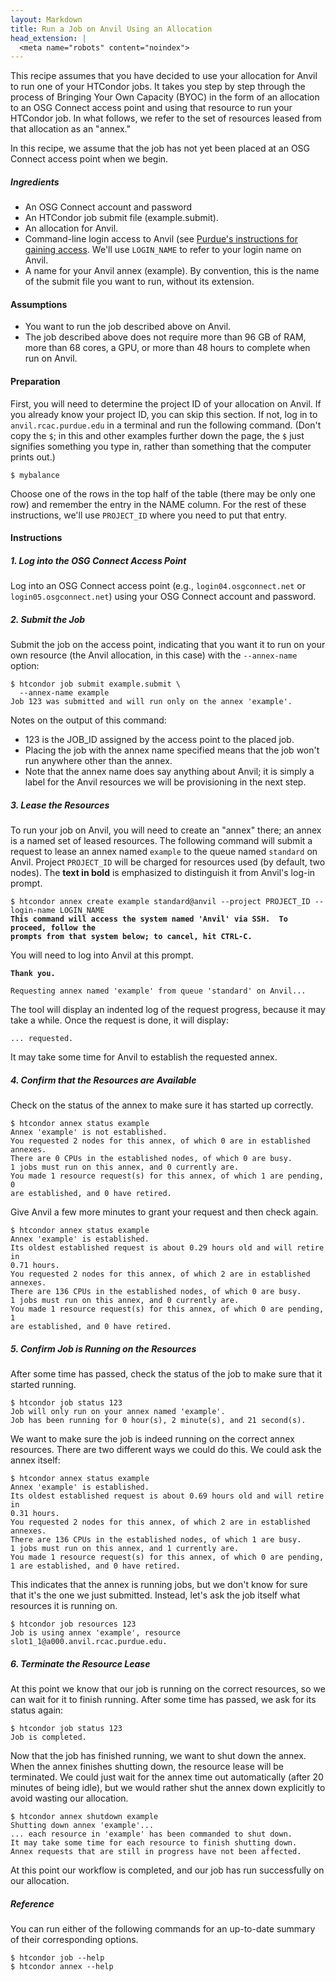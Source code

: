 ```yaml
---
layout: Markdown
title: Run a Job on Anvil Using an Allocation
head_extension: |
  <meta name="robots" content="noindex">
---
```


This recipe assumes that you have decided to use your allocation
for Anvil to run one of your HTCondor jobs.  It takes you step by
step through the process of Bringing Your Own Capacity (BYOC) in the
form of an allocation to an OSG Connect access point and using that
resource to run your HTCondor job.  In what follows, we refer to the set
of resources leased from that allocation as an "annex."

In this recipe, we assume that the job has not yet been placed at an
OSG Connect access point when we begin.

##### Ingredients

- An OSG Connect account and password
- An HTCondor job submit file (example.submit).
- An allocation for Anvil.
- Command-line login access to Anvil (see [Purdue's instructions for gaining access](https://www.rcac.purdue.edu/knowledge/anvil/access).
  We'll use `LOGIN_NAME` to refer to your login name on Anvil.
- A name for your Anvil annex (example).  By convention,
  this is the name of the submit file you want to run, without its extension.

#### Assumptions

* You want to run the job described above on Anvil.
* The job described above does not require more than 96 GB of RAM, more than
  68 cores, a GPU, or more than 48 hours to complete when run on Anvil.

#### Preparation

First, you will need to determine the project ID of your allocation on
Anvil.  If you already know your project ID, you can skip this
section.  If not, log in to `anvil.rcac.purdue.edu` in a terminal and run the
following command.  (Don't copy the `$`; in this and other examples
further down the page, the `$` just signifies something you type in,
rather than something that the computer prints out.)

	$ mybalance

Choose one of the rows in the top half of the table (there may be only
one row) and remember the entry in the NAME column.  For the rest of
these instructions, we'll use `PROJECT_ID` where you need to put that
entry.

#### Instructions

##### 1. Log into the OSG Connect Access Point

Log into an OSG Connect access point (e.g., `login04.osgconnect.net` or
`login05.osgconnect.net`) using your OSG Connect account and password.

##### 2. Submit the Job

Submit the job on the access point, indicating that you want it to run
on your own resource (the Anvil allocation, in this case) with the
`--annex-name` option:

    $ htcondor job submit example.submit \
      --annex-name example
    Job 123 was submitted and will run only on the annex 'example'.

Notes on the output of this command:
- 123 is the JOB_ID assigned by the access point to the placed job.
- Placing the job with the annex name specified means that the job
  won't run anywhere other than the annex.
- Note that the annex name does say anything about Anvil; it is simply
  a label for the Anvil resources we will be provisioning
  in the next step.

##### 3. Lease the Resources

To run your job on Anvil, you will need to create an "annex" there;
an annex is a named set of leased resources.  The following command will
submit a request to lease an annex named `example` to the queue named `standard`
on Anvil.  Project `PROJECT_ID` will be charged for resources used (by
default, two nodes).  The **text in bold** is emphasized to distinguish
it from Anvil's log-in prompt.

<pre><code>$ htcondor annex create example standard@anvil --project PROJECT_ID --login-name LOGIN_NAME
<b>This command will access the system named 'Anvil' via SSH.  To proceed, follow the
prompts from that system below; to cancel, hit CTRL-C.</b>
</code></pre>

You will need to log into Anvil at this prompt.

<pre><code><b>Thank you.</b>

Requesting annex named 'example' from queue 'standard' on Anvil...
</code></pre>

The tool will display an indented log of the request progress, because
it may take a while.  Once the request is done, it will display:

	... requested.

It may take some time for Anvil to establish the requested annex.

##### 4. Confirm that the Resources are Available

Check on the status of the annex to make sure it has started up correctly.

	$ htcondor annex status example
	Annex 'example' is not established.
	You requested 2 nodes for this annex, of which 0 are in established
	annexes.
	There are 0 CPUs in the established nodes, of which 0 are busy.
	1 jobs must run on this annex, and 0 currently are.
	You made 1 resource request(s) for this annex, of which 1 are pending, 0
	are established, and 0 have retired.

Give Anvil a few more minutes to grant your request and then check again.

	$ htcondor annex status example
	Annex 'example' is established.
	Its oldest established request is about 0.29 hours old and will retire in
	0.71 hours.
	You requested 2 nodes for this annex, of which 2 are in established
	annexes.
	There are 136 CPUs in the established nodes, of which 0 are busy.
	1 jobs must run on this annex, and 0 currently are.
	You made 1 resource request(s) for this annex, of which 0 are pending, 1
	are established, and 0 have retired.

##### 5. Confirm Job is Running on the Resources

After some time has passed, check the status of the job to make sure
that it started running.

	$ htcondor job status 123
	Job will only run on your annex named 'example'.
	Job has been running for 0 hour(s), 2 minute(s), and 21 second(s).

We want to make sure the job is indeed running on the correct annex
resources.  There are two different ways we could do this.  We could ask
the annex itself:

	$ htcondor annex status example
	Annex 'example' is established.
	Its oldest established request is about 0.69 hours old and will retire in
	0.31 hours.
	You requested 2 nodes for this annex, of which 2 are in established
	annexes.
	There are 136 CPUs in the established nodes, of which 1 are busy.
	1 jobs must run on this annex, and 1 currently are.
	You made 1 resource request(s) for this annex, of which 0 are pending,
	1 are established, and 0 have retired.

This indicates that the annex is running jobs, but we don't know for
sure that it's the one we just submitted.  Instead, let's ask the job
itself what resources it is running on.

	$ htcondor job resources 123
	Job is using annex 'example', resource slot1_1@a000.anvil.rcac.purdue.edu.

##### 6. Terminate the Resource Lease

At this point we know that our job is running on the correct resources,
so we can wait for it to finish running.  After some time has passed, we
ask for its status again:

	$ htcondor job status 123
	Job is completed.

Now that the job has finished running, we want to shut down the annex.
When the annex finishes shutting down, the resource lease will be
terminated.  We could just wait for the annex time out automatically
(after 20 minutes of being idle), but we would rather shut the annex down
explicitly to avoid wasting our allocation.

	$ htcondor annex shutdown example
	Shutting down annex 'example'...
	... each resource in 'example' has been commanded to shut down.
	It may take some time for each resource to finish shutting down.
	Annex requests that are still in progress have not been affected.

At this point our workflow is completed, and our job has run
successfully on our allocation.

##### Reference

You can run either of the following commands for an up-to-date summary
of their corresponding options.

	$ htcondor job --help
	$ htcondor annex --help

